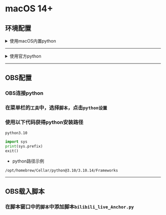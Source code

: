 # macOS 14+

## 环境配置
<details>
<summary>使用macOS内置python</summary>

### 使用macOS内置python
#### 完善python文件结构
```bash
cd /Library/Developer/CommandLineTools/Library/Frameworks
sudo ln -s Python3.framework Python.framework
```
#### 配置python
- 检查版本
```bash
python3 --version
```
- pip换源
```bash
python3 -m pip config set global.index-url https://pypi.tuna.tsinghua.edu.cn/simple
```
- 安装插件依赖的python包
```bash
python3 -m pip install -r requirements.txt
```
</details>

---
<details>
<summary>使用官方python</summary>

### 使用官方python
#### 安装 git
```bash
git --version
```
#### 安装homebrew
- 安装脚本
```bash
/bin/zsh -c "$(curl -fsSL https://gitee.com/cunkai/HomebrewCN/raw/master/Homebrew.sh)"
```
- 检查版本
```bash
brew --version 
```
#### 配置python
- 安装python
```bash
brew install python@3.10
```
- 检查版本
```bash
python3.10 --version
```
- pip换源
```bash
python3.10 -m pip config set global.index-url https://pypi.tuna.tsinghua.edu.cn/simple
```
- 安装插件依赖的python包
```bash
python3.10 -m pip install -r requirements.txt
```
#### 完善python文件结构

<details>
<summary>Frameworks目录结构大致如下</summary>

```
./
└── Python.framework
    ├── Headers
    ├── Python
    ├── Resources
    └── Versions
        ├── 3.10
        │   ├── Headers -> include/python3.10
        │   ├── Python
        │   ├── Resources
        │   │   ├── Info.plist
        │   │   └── Python.app
        │   ├── _CodeSignature
        │   │   └── CodeResources
        │   ├── bin
        │   │   ├── 2to3
        │   │   ├── 2to3-3.10
        │   │   ├── idle3
        │   │   ├── idle3.10
        │   │   ├── pip3
        │   │   ├── pip3.10
        │   │   ├── pydoc3
        │   │   ├── pydoc3.10
        │   │   ├── python3
        │   │   ├── python3-config
        │   │   ├── python3.10
        │   │   └── python3.10-config
        │   ├── include
        │   │   └── python3.10
        │   ├── lib
        │   │   ├── libpython3.10.dylib -> ../Python
        │   │   ├── pkgconfig
        │   │   └── python3.10
        │   └── share
        │       └── doc
        └── Current
            ├── Headers -> include/python3.10
            ├── Python
            ├── Resources
            │   ├── Info.plist
            │   └── Python.app
            ├── _CodeSignature
            │   └── CodeResources
            ├── bin
            │   ├── 2to3
            │   ├── 2to3-3.10
            │   ├── idle3
            │   ├── idle3.10
            │   ├── pip3
            │   ├── pip3.10
            │   ├── pydoc3
            │   ├── pydoc3.10
            │   ├── python3
            │   ├── python3-config
            │   ├── python3.10
            │   └── python3.10-config
            ├── include
            │   └── python3.10
            ├── lib
            │   ├── libpython3.10.dylib -> ../Python
            │   ├── pkgconfig
            │   └── python3.10
            └── share
                └── doc

```
</details>

- 完善文件结构
```bash
cd /opt/homebrew/Cellar/python@3.10/3.10.14/Frameworks/Python.framework/Versions
sudo ln -s 3.10 Current
```
</details>

***
## OBS配置
### OBS连接python
### 在菜单栏的`工具`中，选择`脚本`，点击`python设置`
### 使用以下代码获得python安装路径
```bash
python3.10
```
```python
import sys
print(sys.prefix)
exit()
```
- python路径示例
```
/opt/homebrew/Cellar/python@3.10/3.10.14/Frameworks
```
***
## OBS载入脚本
### 在脚本窗口中的`脚本`中添加脚本`bilibili_live_Anchor.py`

